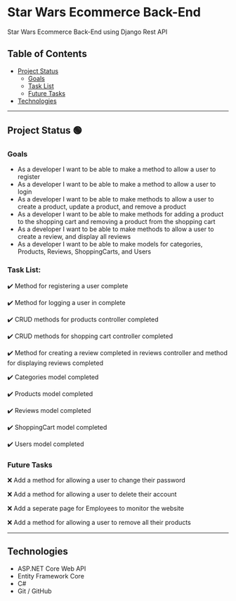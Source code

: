 # Star Wars Ecommerce Back-End

Star Wars Ecommerce Back-End using Django Rest API

## Table of Contents
- [Project Status](#project-status)
   - [Goals](#goals)
   - [Task List](#task-list)
   - [Future Tasks](#future-tasks)
- [Technologies](#technologies)

---
## Project Status :green_circle:

### Goals
- As a developer I want to be able to make a method to allow a user to register
- As a developer I want to be able to make a method to allow a user to login
- As a developer I want to be able to make methods to allow a user to create a product, update a product, and remove a product
- As a developer I want to be able to make methods for adding a product to the shopping cart and removing a product from the shopping cart
- As a developer I want to be able to make methods to allow a user to create a review, and display all reviews
- As a developer I want to be able to make models for categories, Products, Reviews, ShoppingCarts, and Users

### Task List: 

:heavy_check_mark: Method for registering a user complete

:heavy_check_mark: Method for logging a user in complete

:heavy_check_mark: CRUD methods for products controller completed

:heavy_check_mark: CRUD methods for shopping cart controller completed

:heavy_check_mark: Method for creating a review completed in reviews controller and method for displaying reviews completed

:heavy_check_mark: Categories model completed

:heavy_check_mark: Products model completed

:heavy_check_mark: Reviews model completed

:heavy_check_mark: ShoppingCart model completed

:heavy_check_mark: Users model completed


<!--- 
Emojis for the Task List:
DONE =      :heavy_check_mark:
NOT DONE =  :x:
WIP =       :recycle:
BUGGED =    :warning:
 --->

### Future Tasks  


:x: Add a method for allowing a user to change their password

:x: Add a method for allowing a user to delete their account

:x: Add a seperate page for Employees to monitor the website

:x: Add a method for allowing a user to remove all their products

---
## Technologies
- ASP.NET Core Web API
- Entity Framework Core
- C# 
- Git / GitHub
